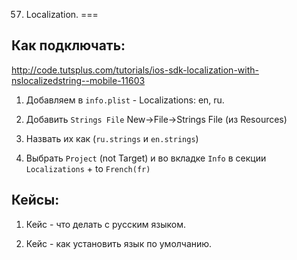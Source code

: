 
57. Localization.
===

## Как подключать:
http://code.tutsplus.com/tutorials/ios-sdk-localization-with-nslocalizedstring--mobile-11603

1. Добавляем в `info.plist` - Localizations: en, ru. 

2. Добавить `Strings File` New->File->Strings File (из Resources)

3. Назвать их как (`ru.strings` и `en.strings`)

4. Выбрать `Project` (not Target) и во вкладке `Info` в секции `Localizations` + to `French(fr)`


## Кейсы:
1. Кейс - что делать с русским языком.

2. Кейс - как установить язык по умолчанию.




















